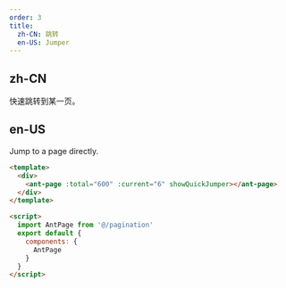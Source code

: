 ```yaml
---
order: 3
title:
  zh-CN: 跳转
  en-US: Jumper
---
```


## zh-CN

快速跳转到某一页。

## en-US

Jump to a page directly.

```` html
<template>
  <div>
    <ant-page :total="600" :current="6" showQuickJumper></ant-page>
  </div>
</template>

<script>
  import AntPage from '@/pagination'
  export default {
    components: {
      AntPage
    }
  }
</script>
````
